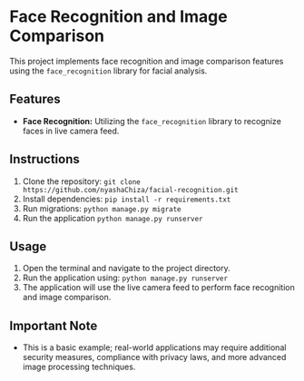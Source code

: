 # Face Recognition and Image Comparison

This project implements face recognition and image comparison features using the `face_recognition` library for facial analysis.

## Features
- **Face Recognition:** Utilizing the `face_recognition` library to recognize faces in live camera feed.


## Instructions
1. Clone the repository: `git clone https://github.com/nyashaChiza/facial-recognition.git`
2. Install dependencies: `pip install -r requirements.txt`
3. Run migrations: `python manage.py migrate`
4. Run the application `python manage.py runserver`

## Usage
1. Open the terminal and navigate to the project directory.
2. Run the application using: `python manage.py runserver`
3. The application will use the live camera feed to perform face recognition and image comparison.

## Important Note
- This is a basic example; real-world applications may require additional security measures, compliance with privacy laws, and more advanced image processing techniques.


